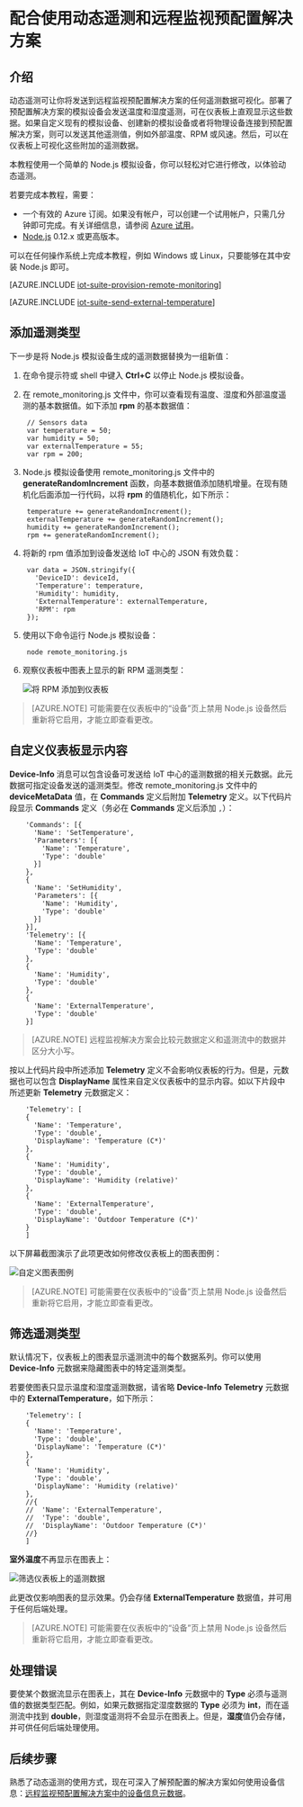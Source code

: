 <properties
	pageTitle="使用动态遥测 | Azure"
	description="遵循本教程来了解如何配合使用动态遥测和远程监视预配置解决方案。"
	services=""
    suite="iot-suite"
	documentationCenter=""
	authors="dominicbetts"
	manager="timlt"
	editor=""/>  


<tags
     ms.service="iot-suite"
     ms.devlang="na"
     ms.topic="article"
     ms.tgt_pltfrm="na"
     ms.workload="na"
     ms.date="11/16/2016"
     wacn.date="01/03/2017"
     ms.author="dobett"/>  


# 配合使用动态遥测和远程监视预配置解决方案
## 介绍
动态遥测可让你将发送到远程监视预配置解决方案的任何遥测数据可视化。部署了预配置解决方案的模拟设备会发送温度和湿度遥测，可在仪表板上直观显示这些数据。如果自定义现有的模拟设备、创建新的模拟设备或者将物理设备连接到预配置解决方案，则可以发送其他遥测值，例如外部温度、RPM 或风速。然后，可以在仪表板上可视化这些附加的遥测数据。

本教程使用一个简单的 Node.js 模拟设备，你可以轻松对它进行修改，以体验动态遥测。

若要完成本教程，需要：

- 一个有效的 Azure 订阅。如果没有帐户，可以创建一个试用帐户，只需几分钟即可完成。有关详细信息，请参阅 [Azure 试用][lnk_free_trial]。
- [Node.js][lnk-node] 0.12.x 或更高版本。

可以在任何操作系统上完成本教程，例如 Windows 或 Linux，只要能够在其中安装 Node.js 即可。

[AZURE.INCLUDE [iot-suite-provision-remote-monitoring](../../includes/iot-suite-provision-remote-monitoring.md)]

[AZURE.INCLUDE [iot-suite-send-external-temperature](../../includes/iot-suite-send-external-temperature.md)]

## 添加遥测类型

下一步是将 Node.js 模拟设备生成的遥测数据替换为一组新值：

1. 在命令提示符或 shell 中键入 **Ctrl+C** 以停止 Node.js 模拟设备。

2. 在 remote\_monitoring.js 文件中，你可以查看现有温度、湿度和外部温度遥测的基本数据值。如下添加 **rpm** 的基本数据值：

	    // Sensors data
	    var temperature = 50;
	    var humidity = 50;
	    var externalTemperature = 55;
	    var rpm = 200;

3. Node.js 模拟设备使用 remote\_monitoring.js 文件中的 **generateRandomIncrement** 函数，向基本数据值添加随机增量。在现有随机化后面添加一行代码，以将 **rpm** 的值随机化，如下所示：

	    temperature += generateRandomIncrement();
	    externalTemperature += generateRandomIncrement();
	    humidity += generateRandomIncrement();
	    rpm += generateRandomIncrement();

4. 将新的 rpm 值添加到设备发送给 IoT 中心的 JSON 有效负载：

	    var data = JSON.stringify({
	      'DeviceID': deviceId,
	      'Temperature': temperature,
	      'Humidity': humidity,
	      'ExternalTemperature': externalTemperature,
	      'RPM': rpm
	    });

5. 使用以下命令运行 Node.js 模拟设备：

	    node remote_monitoring.js

6. 观察仪表板中图表上显示的新 RPM 遥测类型：

    ![将 RPM 添加到仪表板][image3]  


> [AZURE.NOTE] 可能需要在仪表板中的“设备”页上禁用 Node.js 设备然后重新将它启用，才能立即查看更改。

## 自定义仪表板显示内容

**Device-Info** 消息可以包含设备可发送给 IoT 中心的遥测数据的相关元数据。此元数据可指定设备发送的遥测类型。修改 remote\_monitoring.js 文件中的 **deviceMetaData** 值，在 **Commands** 定义后附加 **Telemetry** 定义。以下代码片段显示 **Commands** 定义（务必在 **Commands** 定义后添加 `,`）：

		'Commands': [{
		  'Name': 'SetTemperature',
		  'Parameters': [{
		    'Name': 'Temperature',
		    'Type': 'double'
		  }]
		},
		{
		  'Name': 'SetHumidity',
		  'Parameters': [{
		    'Name': 'Humidity',
		    'Type': 'double'
		  }]
		}],
		'Telemetry': [{
		  'Name': 'Temperature',
		  'Type': 'double'
		},
		{
		  'Name': 'Humidity',
		  'Type': 'double'
		},
		{
		  'Name': 'ExternalTemperature',
		  'Type': 'double'
		}]

> [AZURE.NOTE] 远程监视解决方案会比较元数据定义和遥测流中的数据并区分大小写。

按以上代码片段中所述添加 **Telemetry** 定义不会影响仪表板的行为。但是，元数据也可以包含 **DisplayName** 属性来自定义仪表板中的显示内容。如以下片段中所述更新 **Telemetry** 元数据定义：

		'Telemetry': [
		{
		  'Name': 'Temperature',
		  'Type': 'double',
		  'DisplayName': 'Temperature (C*)'
		},
		{
		  'Name': 'Humidity',
		  'Type': 'double',
		  'DisplayName': 'Humidity (relative)'
		},
		{
		  'Name': 'ExternalTemperature',
		  'Type': 'double',
		  'DisplayName': 'Outdoor Temperature (C*)'
		}
		]

以下屏幕截图演示了此项更改如何修改仪表板上的图表图例：

![自定义图表图例][image4]  


> [AZURE.NOTE] 可能需要在仪表板中的“设备”页上禁用 Node.js 设备然后重新将它启用，才能立即查看更改。

## 筛选遥测类型

默认情况下，仪表板上的图表显示遥测流中的每个数据系列。你可以使用 **Device-Info** 元数据来隐藏图表中的特定遥测类型。

若要使图表只显示温度和湿度遥测数据，请省略 **Device-Info** **Telemetry** 元数据中的 **ExternalTemperature**，如下所示：

		'Telemetry': [
		{
		  'Name': 'Temperature',
		  'Type': 'double',
		  'DisplayName': 'Temperature (C*)'
		},
		{
		  'Name': 'Humidity',
		  'Type': 'double',
		  'DisplayName': 'Humidity (relative)'
		},
		//{
		//  'Name': 'ExternalTemperature',
		//  'Type': 'double',
		//  'DisplayName': 'Outdoor Temperature (C*)'
		//}
		]

**室外温度**不再显示在图表上：

![筛选仪表板上的遥测数据][image5]  

此更改仅影响图表的显示效果。仍会存储 **ExternalTemperature** 数据值，并可用于任何后端处理。

> [AZURE.NOTE] 可能需要在仪表板中的“设备”页上禁用 Node.js 设备然后重新将它启用，才能立即查看更改。

## 处理错误

要使某个数据流显示在图表上，其在 **Device-Info** 元数据中的 **Type** 必须与遥测值的数据类型匹配。例如，如果元数据指定湿度数据的 **Type** 必须为 **int**，而在遥测流中找到 **double**，则湿度遥测将不会显示在图表上。但是，**湿度**值仍会存储，并可供任何后端处理使用。

## 后续步骤

熟悉了动态遥测的使用方式，现在可深入了解预配置的解决方案如何使用设备信息：[远程监视预配置解决方案中的设备信息元数据][lnk-devinfo]。

[lnk-devinfo]: /documentation/articles/iot-suite-remote-monitoring-device-info/
[image1]: ./media/iot-suite-dynamic-telemetry/image1.png
[image2]: ./media/iot-suite-dynamic-telemetry/image2.png
[image3]: ./media/iot-suite-dynamic-telemetry/image3.png
[image4]: ./media/iot-suite-dynamic-telemetry/image4.png
[image5]: ./media/iot-suite-dynamic-telemetry/image5.png

[lnk_free_trial]: /pricing/1rmb-trial/
[lnk-node]: http://nodejs.org

<!---HONumber=Mooncake_1226_2016-->
